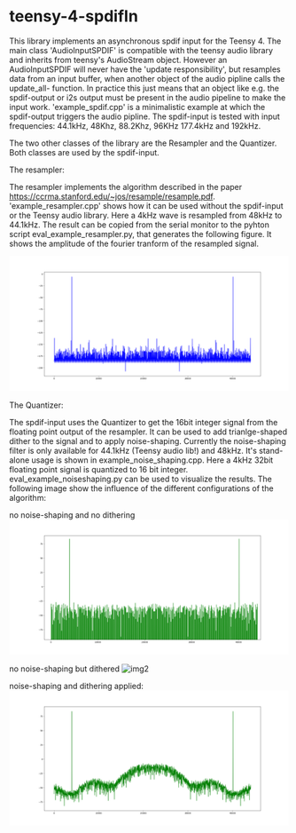 # teensy-4-spdifIn
This library implements an asynchronous spdif input for the Teensy 4. The main class 'AudioInputSPDIF' is compatible with the teensy audio library and inherits from teensy's AudioStream object. However an AudioInputSPDIF will never have the 'update responsibility', but resamples data from an input buffer, when another object of the audio pipline calls the update_all- function. In practice this just means that an object like e.g. the spdif-output or i2s output must be present in the audio pipeline to make the input work. 'example_spdif.cpp' is a minimalistic example at which the spdif-output triggers the audio pipline. The spdif-input is tested with input frequencies: 44.1kHz, 48Khz, 88.2Khz, 96KHz 177.4kHz and 192kHz. 

The two other classes of the library are the Resampler and the Quantizer. Both classes are used by the spdif-input.

The resampler:

The resampler implements the algorithm described in the paper https://ccrma.stanford.edu/~jos/resample/resample.pdf. 'example_resampler.cpp' shows how it can be used without the spdif-input or the Teensy audio library. Here a 4kHz wave is resampled from 48kHz to 44.1kHz. The result can be copied from the serial monitor to the pyhton script eval_example_resampler.py, that generates the following figure. It shows the amplitude of the fourier tranform of the resampled signal.

![img0](https://github.com/alex6679/teensy-4-spdifIn/blob/master/imgs/4kHz_resampled.png)

The Quantizer:

The spdif-input uses the Quantizer to get the 16bit integer signal from the floating point output of the resampler. It can be used to add trianlge-shaped dither to the signal and to apply noise-shaping. Currently the noise-shaping filter is only available for 44.1kHz (Teensy audio lib!) and 48kHz. It's stand-alone usage is shown in example_noise_shaping.cpp. Here a 4kHz 32bit floating point signal is quantized to 16 bit integer. eval_example_noiseshaping.py can be used to visualize the results. The following image show the influence of the different configurations of the algorithm:

no noise-shaping and no dithering
![img1](https://github.com/alex6679/teensy-4-spdifIn/blob/master/imgs/noiseShapingOff_ditherOff.png)


no noise-shaping but dithered
![img2](https://github.com/alex6679/teensy-4-spdifIn/tree/master/imgs/noiseShapingOff_ditherOn.png)


noise-shaping and dithering applied:
![img3](https://github.com/alex6679/teensy-4-spdifIn/blob/master/imgs/noiseShapingOn_ditherOn.png)
